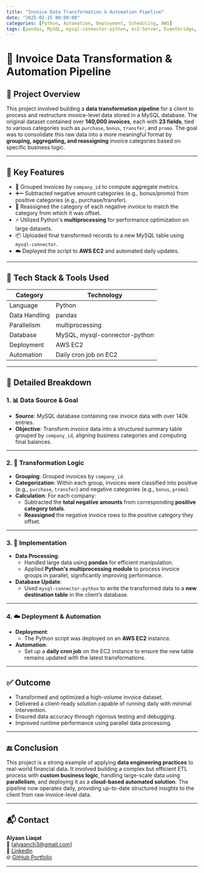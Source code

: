 ```yaml
---
title: "Invoice Data Transformation & Automation Pipeline"
date: "2025-02-15 00:00:00"
categories: [Python, Automation, Deployment, Scheduling, AWS]
tags: [pandas, MySQL, mysql-connector-python, ec2-Server, Eventbridge, LambdaFuction]
---
```

# 🧾 Invoice Data Transformation & Automation Pipeline

## 📌 Project Overview

This project involved building a **data transformation pipeline** for a client to process and restructure invoice-level data stored in a MySQL database. The original dataset contained over **140,000 invoices**, each with **23 fields**, tied to various categories such as `purchase`, `bonus`, `transfer`, and `promo`. The goal was to consolidate this raw data into a more meaningful format by **grouping, aggregating, and reassigning** invoice categories based on specific business logic.

---

## 🚀 Key Features

- 🔁 Grouped invoices by `company_id` to compute aggregate metrics.
- ➕➖ Subtracted negative amount categories (e.g., bonus/promo) from positive categories (e.g., purchase/transfer).
- 🔄 Reassigned the category of each negative invoice to match the category from which it was offset.
- ⚡ Utilized Python's **multiprocessing** for performance optimization on large datasets.
- 📦 Uploaded final transformed records to a new MySQL table using `mysql-connector`.
- ☁️ Deployed the script to **AWS EC2** and automated daily updates.

---

## 🔧 Tech Stack & Tools Used

| Category        | Technology                                |
|----------------|--------------------------------------------|
| Language        | Python                                     |
| Data Handling   | pandas                                     |
| Parallelism     | multiprocessing                            |
| Database        | MySQL, mysql-connector-python              |
| Deployment      | AWS EC2                                    |
| Automation      | Daily cron job on EC2                      |

---

## 🧩 Detailed Breakdown

### 1. 📊 Data Source & Goal

- **Source**: MySQL database containing raw invoice data with over 140k entries.
- **Objective**: Transform invoice data into a structured summary table grouped by `company_id`, aligning business categories and computing final balances.

---

### 2. 🔄 Transformation Logic

- **Grouping**: Grouped invoices by `company_id`.
- **Categorization**: Within each group, invoices were classified into positive (e.g., `purchase`, `transfer`) and negative categories (e.g., `bonus`, `promo`).
- **Calculation**: For each company:
  - Subtracted the **total negative amounts** from corresponding **positive category totals**.
  - **Reassigned** the negative invoice rows to the positive category they offset.

---

### 3. 🧠 Implementation

- **Data Processing**:
  - Handled large data using **pandas** for efficient manipulation.
  - Applied **Python's multiprocessing module** to process invoice groups in parallel, significantly improving performance.
- **Database Update**:
  - Used `mysql-connector-python` to write the transformed data to a **new destination table** in the client’s database.

---

### 4. ☁️ Deployment & Automation

- **Deployment**:
  - The Python script was deployed on an **AWS EC2** instance.
- **Automation**:
  - Set up a **daily cron job** on the EC2 instance to ensure the new table remains updated with the latest transformations.

---

## ✅ Outcome

- Transformed and optimized a high-volume invoice dataset.
- Delivered a client-ready solution capable of running daily with minimal intervention.
- Ensured data accuracy through rigorous testing and debugging.
- Improved runtime performance using parallel data processing.

---

## 🔚 Conclusion

This project is a strong example of applying **data engineering practices** to real-world financial data. It involved building a complex but efficient ETL process with **custom business logic**, handling large-scale data using **parallelism**, and deploying it as a **cloud-based automated solution**. The pipeline now operates daily, providing up-to-date structured insights to the client from raw invoice-level data.

---
## 📬 Contact

**Alyaan Liaqat**  
📧 [alyaanch3@gmail.com]  
🔗 [LinkedIn](www.linkedin.com/in/alyaan-liaqat)  
🌐 [GitHub Portfolio](https://alyaanliaqat.github.io/)

---